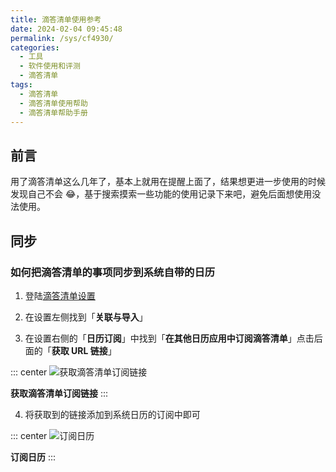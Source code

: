 ```yaml
---
title: 滴答清单使用参考
date: 2024-02-04 09:45:48
permalink: /sys/cf4930/
categories:
  - 工具
  - 软件使用和评测
  - 滴答清单
tags:
  - 滴答清单
  - 滴答清单使用帮助
  - 滴答清单帮助手册
---
```


## 前言

用了滴答清单这么几年了，基本上就用在提醒上面了，结果想更进一步使用的时候发现自己不会 😂，基于搜索摸索一些功能的使用记录下来吧，避免后面想使用没法使用。

<!-- more -->

<InArticleAdsense
    data-ad-client="ca-pub-1725717718088510"
    data-ad-slot="4281148213">
</InArticleAdsense>

## 同步

### 如何把滴答清单的事项同步到系统自带的日历

1. 登陆[滴答清单设置](https://dida365.com/webapp/#p/inbox/tasks?modalType=settings&tabs=subscribe)

2. 在设置左侧找到「**关联与导入**」

3. 在设置右侧的「**日历订阅**」中找到「**在其他日历应用中订阅滴答清单**」点击后面的「**获取 URL 链接**」

::: center
![获取滴答清单订阅链接](https://cdn.jsdelivr.net/gh/xingcxb/blog_img@blog1/工具/软件使用和评测/滴答清单/Snipaste_2024-02-04_09-55-48.png)

**获取滴答清单订阅链接**
:::

4. 将获取到的链接添加到系统日历的订阅中即可

::: center
![订阅日历](https://cdn.jsdelivr.net/gh/xingcxb/blog_img@blog1/工具/软件使用和评测/滴答清单/Snipaste_2024-02-04_09-58-36.png)

**订阅日历**
:::
